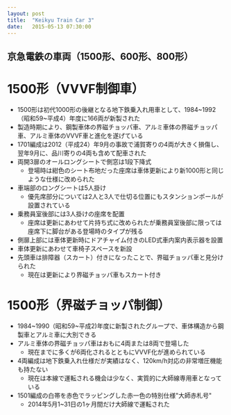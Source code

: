```yaml
---
layout: post
title:  "Keikyu Train Car 3"
date:   2015-05-13 07:30:00
---
```


## 京急電鉄の車両（1500形、600形、800形）

# 1500形（VVVF制御車）
* 1500形は初代1000形の後継となる地下鉄乗入れ用車として、1984~1992（昭和59~平成4）年度に166両が新製された
* 製造時期により、鋼製車体の界磁チョッパ車、アルミ車体の界磁チョッパ車、アルミ車体のVVVF車と進化を遂げている
* 1701編成は2012（平成24）年9月の事故で浦賀寄りの4両が大きく損傷し、翌年9月に、品川寄りの4両も含めて配車された
* 両開3扉のオールロングシートで側窓は1段下降式
  * 登場時は紺色のシート布地だった座席は車体更新により新1000形と同じような仕様に改められた
* 車端部のロングシートは5人掛け
  * 優先席部分については2人と3人で仕切る位置にもスタンションポールが設置されている
* 乗務員室後部には3人掛けの座席を配置
  * 座席は更新にあわせて片持ち式に改められたが乗務員室後部に限っては座席下に脚台がある登場時のタイプが残る
* 側扉上部には車体更新時にドアチャイム付きのLED式車内案内表示器を設置
* 車体更新にあわせて車椅子スペースを新設
* 先頭車は排障器（スカート）付きになったことで、界磁チョッパ車と見分けられた
  * 現在は更新により界磁チョッパ車もスカート付き


# 1500形（界磁チョッパ制御）
* 1984~1990（昭和59~平成2)年度に新製されたグループで、車体構造から鋼製車とアルミ車に大別できる
* アルミ車体の界磁チョッパ車はおもに4両または8両で登場した
  * 現在までに多くが6両化されるとともにVVVF化が進められている
* 4両編成は地下鉄乗入れ仕様だが実績はなく、120km/h対応の非常増圧機能も持たない
  * 現在は本線で運転される機会は少なく、実質的に大師線専用車となっている
* 1501編成の白帯を赤色でラッピングした赤一色の特別仕様"大師赤札号"
  * 2014年5月1~31日の1ヶ月間だけ大師線で運転された
